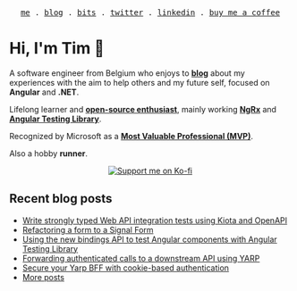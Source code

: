 <p align="center">
<samp>
<a href="https://timdeschryver.dev">me</a> .
<a href="https://timdeschryver.dev/blog">blog</a> .
<a href="https://timdeschryver.dev/bits">bits</a> .
<a href="https://timdeschryver.dev/twitter">twitter</a> .
<a href="https://timdeschryver.dev/linkedin">linkedin</a> .
<a href="https://ko-fi.com/timdeschryver">buy me a coffee</a>
</samp>
</p>

# Hi, I'm Tim 👋

A software engineer from Belgium who enjoys to **[blog](https://timdeschryver.dev/blog)** about
my experiences with the aim to help others and my future self, focused on
**Angular** and **.NET**.

Lifelong learner and **[open-source enthusiast](https://github.com/timdeschryver)**, mainly working **[NgRx](https://ngrx.io/)** and **[Angular Testing Library](https://testing-library.com/docs/angular-testing-library/)**.

Recognized by Microsoft as a **[Most Valuable Professional (MVP)](https://mvp.microsoft.com/en-us/PublicProfile/5004452?fullName=Tim%20Deschryver)**.

Also a hobby **runner**.

<div align="center">
<a href="https://ko-fi.com/timdeschryver">
<img src="https://ko-fi.com/img/githubbutton_sm.svg" alt="Support me on Ko-fi"  />
</a>  
</div>

<!-- prettier-ignore-start -->
<!-- BLOG:START -->

## Recent blog posts

- [Write strongly typed Web API integration tests using Kiota and OpenAPI](https://timdeschryver.dev/blog/write-strongly-typed-web-api-integration-tests-using-kiota-and-openapi)
- [Refactoring a form to a Signal Form](https://timdeschryver.dev/blog/refactoring-a-form-to-a-signal-form)
- [Using the new bindings API to test Angular components with Angular Testing Library](https://timdeschryver.dev/blog/using-the-new-bindings-api-to-test-angular-components-with-angular-testing-library)
- [Forwarding authenticated calls to a downstream API using YARP](https://timdeschryver.dev/blog/forwarding-authenticated-calls-to-a-downstream-api-using-yarp)
- [Secure your Yarp BFF with cookie-based authentication](https://timdeschryver.dev/blog/secure-your-yarp-bff-with-cookie-based-authentication)
- [More posts](https://timdeschryver.dev/blog)

<!-- BLOG:END -->
<!-- prettier-ignore-end -->
